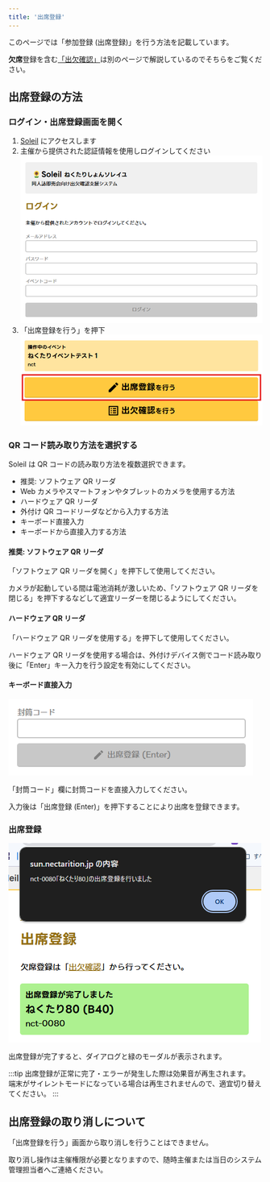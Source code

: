 ```yaml
---
title: '出席登録'
---
```


このページでは「参加登録 (出席登録)」を行う方法を記載しています。

**欠席**登録を含む[「出欠確認」](./rollcall)は別のページで解説しているのでそちらをご覧ください。

## 出席登録の方法

### ログイン・出席登録画面を開く

1. [Soleil](https://sun.nectarition.jp/login) にアクセスします
1. 主催から提供された認証情報を使用しログインしてください
![ログイン画面](assets/checkin/checkin-1.png)
1. 「出席登録を行う」を押下
![出席登録を行う](assets/checkin/checkin-2.png)

### QR コード読み取り方法を選択する

Soleil は QR コードの読み取り方法を複数選択できます。

- 推奨: ソフトウェア QR リーダ
- Web カメラやスマートフォンやタブレットのカメラを使用する方法
- ハードウェア QR リーダ
- 外付け QR コードリーダなどから入力する方法
- キーボード直接入力
- キーボードから直接入力する方法

#### 推奨: ソフトウェア QR リーダ

「ソフトウェア QR リーダを開く」を押下して使用してください。

カメラが起動している間は電池消耗が激しいため、「ソフトウェア QR リーダを閉じる」を押下するなどして適宜リーダーを閉じるようにしてください。

#### ハードウェア QR リーダ

「ハードウェア QR リーダを使用する」を押下して使用してください。

ハードウェア QR リーダを使用する場合は、外付けデバイス側でコード読み取り後に「Enter」キー入力を行う設定を有効にしてください。

#### キーボード直接入力

![直接入力](assets/checkin/checkin-3.png)

「封筒コード」欄に封筒コードを直接入力してください。

入力後は「出席登録 (Enter)」を押下することにより出席を登録できます。

### 出席登録

![出席登録完了画面](assets/checkin/checkin-4.png)

出席登録が完了すると、ダイアログと緑のモーダルが表示されます。

:::tip
出席登録が正常に完了・エラーが発生した際は効果音が再生されます。  
端末がサイレントモードになっている場合は再生されませんので、適宜切り替えてください。
:::

## 出席登録の取り消しについて

「出席登録を行う」画面から取り消しを行うことはできません。

取り消し操作は主催権限が必要となりますので、随時主催または当日のシステム管理担当者へご連絡ください。
